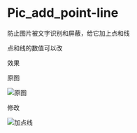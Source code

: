 # Pic_add_point-line
防止图片被文字识别和屏蔽，给它加上点和线

点和线的数值可以改

效果

原图

![原图](https://user-images.githubusercontent.com/38887991/154489093-6d63c0f7-54ae-4139-bafe-e851dff70d14.jpg)


修改

![加点线](https://user-images.githubusercontent.com/38887991/154489073-3aeb0e95-6fc7-418d-9600-9f0a7d5d43d2.jpg)
